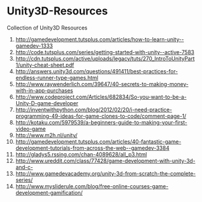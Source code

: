 Unity3D-Resources
=================
Collection of Unity3D Resources


1. http://gamedevelopment.tutsplus.com/articles/how-to-learn-unity--gamedev-1333
2. http://code.tutsplus.com/series/getting-started-with-unity--active-7583
3. http://cdn.tutsplus.com/active/uploads/legacy/tuts/270_IntroToUnityPart1/unity-cheat-sheet.pdf
4. http://answers.unity3d.com/questions/491411/best-practices-for-endless-runner-type-games.html
5. http://www.raywenderlich.com/39647/40-secrets-to-making-money-with-in-app-purchases
6. http://www.codeproject.com/Articles/682834/So-you-want-to-be-a-Unity-D-game-developer
7. http://inventwithpython.com/blog/2012/02/20/i-need-practice-programming-49-ideas-for-game-clones-to-code/comment-page-1/
8. http://kotaku.com/5979539/a-beginners-guide-to-making-your-first-video-game
9. http://www.m2h.nl/unity/
10. http://gamedevelopment.tutsplus.com/articles/40-fantastic-game-development-tutorials-from-across-the-web--gamedev-3384
11. http://gladys5.rssing.com/chan-4089628/all_p3.html
12. http://www.ureddit.com/class/77428/game-development-with-unity-3d-and-c-
13. http://www.gamedevacademy.org/unity-3d-from-scratch-the-complete-series/
14. http://www.mysliderule.com/blog/free-online-courses-game-development-gamification/
